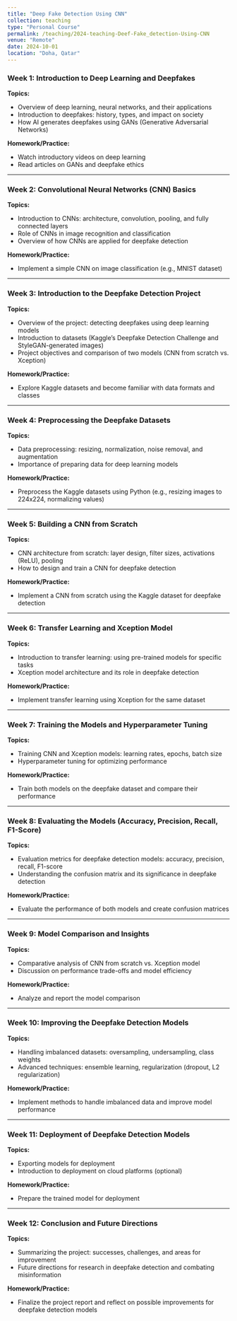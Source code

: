 ```yaml
---
title: "Deep Fake Detection Using CNN"
collection: teaching
type: "Personal Course"
permalink: /teaching/2024-teaching-Deef-Fake_detection-Using-CNN
venue: "Remote"
date: 2024-10-01
location: "Doha, Qatar"
---
```


### Week 1: Introduction to Deep Learning and Deepfakes
**Topics:**
- Overview of deep learning, neural networks, and their applications
- Introduction to deepfakes: history, types, and impact on society
- How AI generates deepfakes using GANs (Generative Adversarial Networks)
  
**Homework/Practice:**
- Watch introductory videos on deep learning
- Read articles on GANs and deepfake ethics

---

### Week 2: Convolutional Neural Networks (CNN) Basics
**Topics:**
- Introduction to CNNs: architecture, convolution, pooling, and fully connected layers
- Role of CNNs in image recognition and classification
- Overview of how CNNs are applied for deepfake detection
  
**Homework/Practice:**
- Implement a simple CNN on image classification (e.g., MNIST dataset)
  
---

### Week 3: Introduction to the Deepfake Detection Project
**Topics:**
- Overview of the project: detecting deepfakes using deep learning models
- Introduction to datasets (Kaggle’s Deepfake Detection Challenge and StyleGAN-generated images)
- Project objectives and comparison of two models (CNN from scratch vs. Xception)
  
**Homework/Practice:**
- Explore Kaggle datasets and become familiar with data formats and classes

---

### Week 4: Preprocessing the Deepfake Datasets
**Topics:**
- Data preprocessing: resizing, normalization, noise removal, and augmentation
- Importance of preparing data for deep learning models
  
**Homework/Practice:**
- Preprocess the Kaggle datasets using Python (e.g., resizing images to 224x224, normalizing values)

---

### Week 5: Building a CNN from Scratch
**Topics:**
- CNN architecture from scratch: layer design, filter sizes, activations (ReLU), pooling
- How to design and train a CNN for deepfake detection
  
**Homework/Practice:**
- Implement a CNN from scratch using the Kaggle dataset for deepfake detection

---

### Week 6: Transfer Learning and Xception Model
**Topics:**
- Introduction to transfer learning: using pre-trained models for specific tasks
- Xception model architecture and its role in deepfake detection
  
**Homework/Practice:**
- Implement transfer learning using Xception for the same dataset

---

### Week 7: Training the Models and Hyperparameter Tuning
**Topics:**
- Training CNN and Xception models: learning rates, epochs, batch size
- Hyperparameter tuning for optimizing performance
  
**Homework/Practice:**
- Train both models on the deepfake dataset and compare their performance

---

### Week 8: Evaluating the Models (Accuracy, Precision, Recall, F1-Score)
**Topics:**
- Evaluation metrics for deepfake detection models: accuracy, precision, recall, F1-score
- Understanding the confusion matrix and its significance in deepfake detection
  
**Homework/Practice:**
- Evaluate the performance of both models and create confusion matrices

---

### Week 9: Model Comparison and Insights
**Topics:**
- Comparative analysis of CNN from scratch vs. Xception model
- Discussion on performance trade-offs and model efficiency
  
**Homework/Practice:**
- Analyze and report the model comparison

---

### Week 10: Improving the Deepfake Detection Models
**Topics:**
- Handling imbalanced datasets: oversampling, undersampling, class weights
- Advanced techniques: ensemble learning, regularization (dropout, L2 regularization)

**Homework/Practice:**
- Implement methods to handle imbalanced data and improve model performance

---

### Week 11: Deployment of Deepfake Detection Models
**Topics:**
- Exporting models for deployment
- Introduction to deployment on cloud platforms (optional)

**Homework/Practice:**
- Prepare the trained model for deployment

---

### Week 12: Conclusion and Future Directions
**Topics:**
- Summarizing the project: successes, challenges, and areas for improvement
- Future directions for research in deepfake detection and combating misinformation

**Homework/Practice:**
- Finalize the project report and reflect on possible improvements for deepfake detection models

